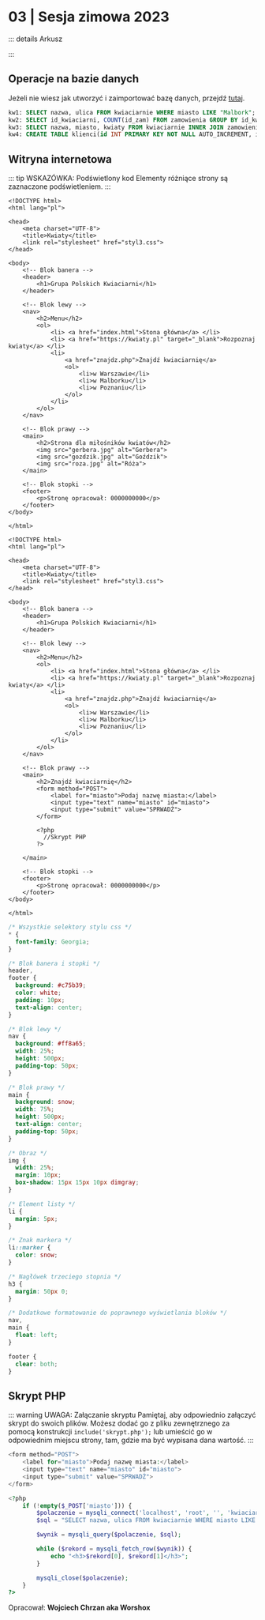 # 03 | Sesja zimowa 2023

::: details Arkusz

:::

## Operacje na bazie danych

Jeżeli nie wiesz jak utworzyć i zaimportować bazę danych, przejdź [tutaj](/inf03/wskazowki-pomoc/tworzenie-import-bazy).

<CodeGroup>
  <CodeGroupItem title="kwerendy.txt">

```sql
kw1: SELECT nazwa, ulica FROM kwiaciarnie WHERE miasto LIKE "Malbork";
kw2: SELECT id_kwiaciarni, COUNT(id_zam) FROM zamowienia GROUP BY id_kwiaciarni;
kw3: SELECT nazwa, miasto, kwiaty FROM kwiaciarnie INNER JOIN zamowienia ON kwiaciarnie.id_kwiaciarni = zamowienia.id_kwiaciarni WHERE data = "07.01.2017";
kw4: CREATE TABLE klienci(id INT PRIMARY KEY NOT NULL AUTO_INCREMENT, imie VARCHAR(15), nazwisko VARCHAR(15), rabat INT UNSIGNED);
```

  </CodeGroupItem>
</CodeGroup>

## Witryna internetowa

::: tip WSKAZÓWKA: Podświetlony kod
Elementy różniące strony są zaznaczone podświetleniem.
:::

<CodeGroup>
  <CodeGroupItem title="index.html">

```html{35-38}
<!DOCTYPE html>
<html lang="pl">

<head>
    <meta charset="UTF-8">
    <title>Kwiaty</title>
    <link rel="stylesheet" href="styl3.css">
</head>

<body>
    <!-- Blok banera -->
    <header>
        <h1>Grupa Polskich Kwiaciarni</h1>
    </header>

    <!-- Blok lewy -->
    <nav>
        <h2>Menu</h2>
        <ol>
            <li> <a href="index.html">Stona główna</a> </li>
            <li> <a href="https://kwiaty.pl" target="_blank">Rozpoznaj kwiaty</a> </li>
            <li>
                <a href="znajdz.php">Znajdź kwiaciarnię</a>
                <ol>
                    <li>w Warszawie</li>
                    <li>w Malborku</li>
                    <li>w Poznaniu</li>
                </ol>
            </li>
        </ol>
    </nav>

    <!-- Blok prawy -->
    <main>
        <h2>Strona dla miłośników kwiatów</h2>
        <img src="gerbera.jpg" alt="Gerbera">
        <img src="gozdzik.jpg" alt="Goździk">
        <img src="roza.jpg" alt="Róża">
    </main>

    <!-- Blok stopki -->
    <footer>
        <p>Stronę opracował: 0000000000</p>
    </footer>
</body>

</html>
```

  </CodeGroupItem>
  <CodeGroupItem title="znajdz.php">

```php{35-45}
<!DOCTYPE html>
<html lang="pl">

<head>
    <meta charset="UTF-8">
    <title>Kwiaty</title>
    <link rel="stylesheet" href="styl3.css">
</head>

<body>
    <!-- Blok banera -->
    <header>
        <h1>Grupa Polskich Kwiaciarni</h1>
    </header>

    <!-- Blok lewy -->
    <nav>
        <h2>Menu</h2>
        <ol>
            <li> <a href="index.html">Stona główna</a> </li>
            <li> <a href="https://kwiaty.pl" target="_blank">Rozpoznaj kwiaty</a> </li>
            <li>
                <a href="znajdz.php">Znajdź kwiaciarnię</a>
                <ol>
                    <li>w Warszawie</li>
                    <li>w Malborku</li>
                    <li>w Poznaniu</li>
                </ol>
            </li>
        </ol>
    </nav>

    <!-- Blok prawy -->
    <main>
        <h2>Znajdź kwiaciarnię</h2>
        <form method="POST">
            <label for="miasto">Podaj nazwę miasta:</label>
            <input type="text" name="miasto" id="miasto">
            <input type="submit" value="SPRWADŹ">
        </form>

        <?php
          //Skrypt PHP
        ?>

    </main>

    <!-- Blok stopki -->
    <footer>
        <p>Stronę opracował: 0000000000</p>
    </footer>
</body>

</html>
```

  </CodeGroupItem>
  <CodeGroupItem title="styl3.css">

```css
/* Wszystkie selektory stylu css */
* {
  font-family: Georgia;
}

/* Blok banera i stopki */
header,
footer {
  background: #c75b39;
  color: white;
  padding: 10px;
  text-align: center;
}

/* Blok lewy */
nav {
  background: #ff8a65;
  width: 25%;
  height: 500px;
  padding-top: 50px;
}

/* Blok prawy */
main {
  background: snow;
  width: 75%;
  height: 500px;
  text-align: center;
  padding-top: 50px;
}

/* Obraz */
img {
  width: 25%;
  margin: 10px;
  box-shadow: 15px 15px 10px dimgray;
}

/* Element listy */
li {
  margin: 5px;
}

/* Znak markera */
li::marker {
  color: snow;
}

/* Nagłówek trzeciego stopnia */
h3 {
  margin: 50px 0;
}

/* Dodatkowe formatowanie do poprawnego wyświetlania bloków */
nav,
main {
  float: left;
}

footer {
  clear: both;
}
```

  </CodeGroupItem>
</CodeGroup>

## Skrypt PHP

::: warning UWAGA: Załączanie skryptu
Pamiętaj, aby odpowiednio załączyć skrypt do swoich plików. Możesz dodać go z pliku zewnętrznego za pomocą konstrukcji `include('skrypt.php');` lub umieścić go w odpowiednim miejscu strony, tam, gdzie ma być wypisana dana wartość.
:::

<CodeGroup>
  <CodeGroupItem title="cennik.php">

```php
<form method="POST">
    <label for="miasto">Podaj nazwę miasta:</label>
    <input type="text" name="miasto" id="miasto">
    <input type="submit" value="SPRWADŹ">
</form>

<?php
    if (!empty($_POST['miasto'])) {
        $polaczenie = mysqli_connect('localhost', 'root', '', 'kwiaciarnia');
        $sql = "SELECT nazwa, ulica FROM kwiaciarnie WHERE miasto LIKE '{$_POST['miasto']}'";

        $wynik = mysqli_query($polaczenie, $sql);

        while ($rekord = mysqli_fetch_row($wynik)) {
            echo "<h3>$rekord[0], $rekord[1]</h3>";
        }

        mysqli_close($polaczenie);
    }
?>
```

  </CodeGroupItem>
</CodeGroup>

Opracował: **Wojciech Chrzan aka Worshox**
